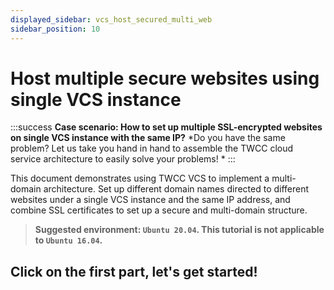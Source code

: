 ```yaml
---
displayed_sidebar: vcs_host_secured_multi_web
sidebar_position: 10
---
```


# Host multiple secure websites using single VCS instance

:::success **Case scenario: How to set up multiple SSL-encrypted websites on single VCS instance with the same IP?**
*Do you have the same problem? Let us take you hand in hand to assemble the TWCC cloud service architecture to easily solve your problems! *
:::

This document demonstrates using TWCC VCS to implement a multi-domain architecture. Set up different domain names directed to different websites under a single VCS instance and the same IP address, and combine SSL certificates to set up a secure and multi-domain structure.

> **Suggested environment: ```Ubuntu 20.04```. This tutorial is not applicable to ```Ubuntu 16.04```.**
## <i class="fa fa-backward" aria-hidden="true"></i> Click on the first part, let's get started!